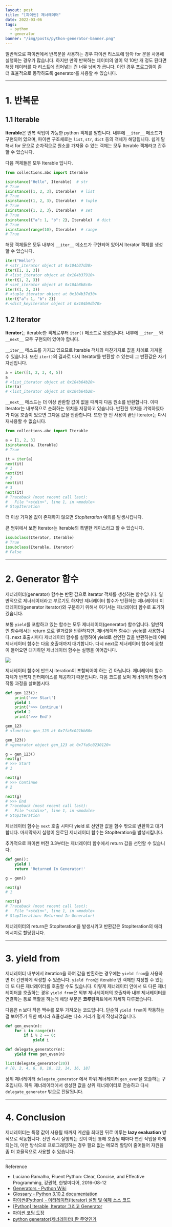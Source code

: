 ```yaml
---
layout: post
title: "[파이썬] 제너레이터"
date: 2022-03-06
tags:
  - python
  - generator
banner: "/img/posts/python-generator-banner.png"
---
```


일반적으로 파이썬에서 반복문을 사용하는 경우 파이썬 리스트에 담아 for 문을 사용해 실행하는 경우가 많습니다.
하지만 만약 반복하는 데이터의 양이 약 10만 개 정도 된다면 해당 데이터를 다 리스트에 집어넣는 건 너무 낭비가 큽니다.
이런 경우 프로그램이 좀 더 효율적으로 동작하도록 generator를 사용할 수 있습니다.

---

# 1. 반복문

## 1.1 Iterable

**Iterable**은 반복 작업이 가능한 python 객체를 말합니다.
내부에 `__iter__` 메소드가 구현되어 있으며, 파이썬 구조체로는 `list`, `str`, `dict` 등의 객체가 해당됩니다.
쉽게 말해서 for 문으로 순차적으로 원소를 가져올 수 있는 객체는 모두 Iterable 객체라고 간주할 수 있습니다.

다음 객체들은 모두 Iterable 입니다.

```python
from collections.abc import Iterable

isinstance("Hello", Iterable)  # str
# True
isinstance([1, 2, 3], Iterable)  # list
# True
isinstance((1, 2, 3), Iterable)  # tuple
# True
isinstance({1, 2, 3}, Iterable)  # set
# True
isinstance({"a": 1, "b": 2}, Iterable)  # dict
# True
isinstance(range(10), Iterable)  # range
# True
```

해당 객체들은 모두 내부에 `__iter__` 메소드가 구현되어 있어서 Iterator 객체를 생성할 수 있습니다.

```python
iter("Hello")
# <str_iterator object at 0x104b37d30>
iter([1, 2, 3])
# <list_iterator object at 0x104b37910>
iter({1, 2, 3})
# <set_iterator object at 0x104b8b8c0>
iter((1, 2, 3))
# <tuple_iterator object at 0x104b37d30>
iter({"a": 1, "b": 2})
#.<dict_keyiterator object at 0x104b9db70>
```

## 1.2 Iterator

**Iterator**는 iterable한 객체로부터 `iter()` 메소드로 생성됩니다. 내부에 `__iter__` 와 `__next__` 모두 구현되어 있어야 합니다.

`__iter__` 메소드를 가지고 있으므로 Iterable 객체와 마찬가지로 값을 차례로 가져올 수 있습니다.
또한 `iter()`의 결과로 다시 Iterator를 반환할 수 있는데 그 반환값은 자기 자신입니다.

```python
a = iter([1, 2, 3, 4, 5])
a
# <list_iterator object at 0x104b64b20>
iter(a)
# <list_iterator object at 0x104b64b20>
```

`__next__` 메소드는 더 이상 반환할 값이 없을 때까지 다음 원소를 반환합니다.
이때 Iterator는 내부적으로 순회하는 위치를 저장하고 있습니다.
반환한 위치를 기억하였다가 다음 호출이 있으면 그다음 값을 반환합니다.
또한 한 번 사용이 끝난 Iterator는 다시 재사용할 수 없습니다.

```python
from collections.abc import Iterable

a = [1, 2, 3]
isinstance(a, Iterable)
# True

it = iter(a)
next(it)
# 1
next(it)
# 2
next(it)
# 3
next(it)
# Traceback (most recent call last):
#   File "<stdin>", line 1, in <module>
# StopIteration
```

더 이상 가져올 값이 존재하지 않으면 _StopIteration_ 예외를 발생시킵니다. 

큰 범위에서 보면 Iterator는 Iterable의 특별한 케이스라고 할 수 있습니다.

```python
issubclass(Iterator, Iterable)
# True
issubclass(Iterable, Iterator)
# False
```

---

# 2. Generator 함수

제너레이터(generator) 함수는 반환 값으로 iterator 객체를 생성하는 함수입니다.
일반적으로 제너레이터라고 부르기도 하지만 제너레이터 함수가 반환하는 제너레이터 이터레이터(generator iterator)와 구분하기 위해서 여기서는 제너레이터 함수로 표기하겠습니다.

보통 `yield`를 포함하고 있는 함수는 모두 제너레이터(generator) 함수입니다.
일반적인 함수에서는 return 으로 결과값을 반환하지만, 제너레이터 함수는 yield를 사용합니다.
next 호출시마다 제너레이터 함수를 실행하여 yield로 선언한 값을 반환하는데 이때 제너레이터 함수는 다음 호출때까지 대기합니다.
다시 next로 제너레이터 함수에 요청이 들어오면 대기하던 제너레이터 함수는 실행을 이어갑니다.

<img src="/img/posts/python-generator-flow.png" style="max-width:480px"/>

제너레이터 함수에 반드시 iteration이 포함되어야 하는 건 아닙니다.
제너레이터 함수 자체가 반복자 인터페이스를 제공하기 때문입니다.
다음 코드를 보며 제너레이터 함수의 작동 과정을 살펴봅시다.

```python
def gen_123():
    print('>>> Start')
    yield 1
    print('>>> Continue')
    yield 2
    print('>>> End')

gen_123
# <function gen_123 at 0x7fa5c021bb80>

gen_123()
# <generator object gen_123 at 0x7fa5c0230120>

g = gen_123()
next(g)
# >>> Start
# 1

next(g)
# >>> Continue
# 2

next(g)
# >>> End
# Traceback (most recent call last):
#   File "<stdin>", line 1, in <module>
# StopIteration
```

제너레이터 함수는 `next` 호출 시마다 yield 로 선언한 값을 함수 밖으로 반환하고 대기합니다.
마지막까지 실행이 완료된 제너레이터 함수는 StopIteration을 발생시킵니다. 

추가적으로 파이썬 버전 3.3부터는 제너레이터 함수에서 return 값을 선언할 수 있습니다.

```python
def gen():
    yield 1
    return 'Returned In Generator!'

g = gen()

next(g)
# 1

next(g)
# Traceback (most recent call last):
#   File "<stdin>", line 1, in <module>
# StopIteration: Returned In Generator!
```

제너레이터의 return은 StopIteration을 발생시키고 반환값은 StopIteration의 에러 메시지로 할당됩니다.

---

# 3. yield from

제너레이터 내부에서 iteration을 하여 값을 반환하는 경우에는 `yield from`을 사용하면 더 간편하게 작성할 수 있습니다.
`yield from`은 iterable 인 객체만 지정할 수 있는데 또 다른 제너레이터를 호출할 수도 있습니다.
이렇게 제너레이터 안에서 또 다른 제너레이터를 호출하는 경우 `yield from`은 외부 제너레이터의 호출자와 내부 제너레이터를 연결하는 통로 역할을 하는데 해당 부분은 **코루틴**파트에서 자세히 다루겠습니다.

다음은 n 보다 작은 짝수를 모두 가져오는 코드입니다. 단순히 `yield from`이 작동하는걸 보여주기 위한 예시라 효율성과는 다소 거리가 멀게 작성되었습니다.

```python
def gen_even(n):
    for i in range(n):
        if i % 2 == 0:
            yield i

def delegate_generator(n):
    yield from gen_even(n)

list(delegate_generator(20))
# [0, 2, 4, 6, 8, 10, 12, 14, 16, 18]
```

상위 제너레이터 `delegate_generator` 에서 하위 제너레이터 `gen_even`을 호출하는 구조입니다.
하위 제너레이터에서 생성한 값을 상위 제너레이터로 전송하고 다시 `delegate_generator` 밖으로 전달됩니다.

---

# 4. Conclusion

제너레이터는 특정 값이 사용될 때까지 계산을 최대한 뒤로 미루는 **lazy evaluation** 방식으로 작동합니다.
선언 즉시 실행되는 것이 아닌 통해 호출될 때마다 연산 작업을 하게 되는데, 이런 방식으로 프로그래밍하는 경우 필요 없는 메모리 할당이 줄어들어 자원을 좀 더 효율적으로 사용할 수 있습니다.

---

Reference

- Luciano Ramalho, Fluent Python: Clear, Concise, and Effective Programming, 강권학, 한빛미디어, 2016-08-12
- [Generators - Python Wiki](https://wiki.python.org/moin/Generators)
- [Glossary - Python 3.10.2 documentation](https://docs.python.org/ko/3/glossary.html#term-generator)
- [파이썬(Python) - 이터레이터(Iterator) 설명 및 예제 소스 코드](https://niceman.tistory.com/136)
- [[Python] Iterable, Iterator 그리고 Generator](https://shoark7.github.io/programming/python/iterable-iterator-generator-in-python)
- [파이썬 코딩 도장](https://dojang.io/mod/page/view.php?id=2412)
- [python generator(제너레이터) 란 무엇인가](https://bluese05.tistory.com/56)
